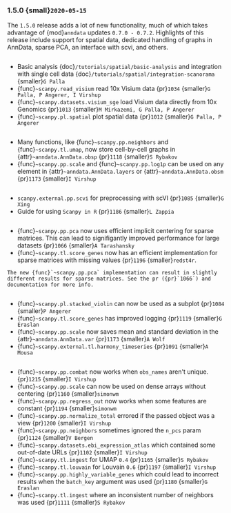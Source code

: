 ### 1.5.0 {small}`2020-05-15`

The `1.5.0` release adds a lot of new functionality, much of which takes advantage of {mod}`anndata` updates `0.7.0 - 0.7.2`. Highlights of this release include support for spatial data, dedicated handling of graphs in AnnData, sparse PCA, an interface with scvi, and others.

```{rubric} Spatial data support
```

- Basic analysis {doc}`/tutorials/spatial/basic-analysis` and integration with single cell data {doc}`/tutorials/spatial/integration-scanorama` {smaller}`G Palla`
- {func}`~scanpy.read_visium` read 10x Visium data {pr}`1034` {smaller}`G Palla, P Angerer, I Virshup`
- {func}`~scanpy.datasets.visium_sge` load Visium data directly from 10x Genomics {pr}`1013` {smaller}`M Mirkazemi, G Palla, P Angerer`
- {func}`~scanpy.pl.spatial` plot spatial data {pr}`1012` {smaller}`G Palla, P Angerer`

```{rubric} New functionality
```

- Many functions, like {func}`~scanpy.pp.neighbors` and {func}`~scanpy.tl.umap`, now store cell-by-cell graphs in {attr}`~anndata.AnnData.obsp` {pr}`1118` {smaller}`S Rybakov`
- {func}`~scanpy.pp.scale` and {func}`~scanpy.pp.log1p` can be used on any element in {attr}`~anndata.AnnData.layers` or {attr}`~anndata.AnnData.obsm` {pr}`1173` {smaller}`I Virshup`

```{rubric} External tools
```

- `scanpy.external.pp.scvi` for preprocessing with scVI {pr}`1085` {smaller}`G Xing`
- Guide for using `Scanpy in R` {pr}`1186` {smaller}`L Zappia`

```{rubric} Performance
```

- {func}`~scanpy.pp.pca` now uses efficient implicit centering for sparse matrices. This can lead to signifigantly improved performance for large datasets {pr}`1066` {smaller}`A Tarashansky`
- {func}`~scanpy.tl.score_genes` now has an efficient implementation for sparse matrices with missing values {pr}`1196` {smaller}`redst4r`.

```{warning}
The new {func}`~scanpy.pp.pca` implementation can result in slightly different results for sparse matrices. See the pr ({pr}`1066`) and documentation for more info.
```

```{rubric} Code design
```

- {func}`~scanpy.pl.stacked_violin` can now be used as a subplot {pr}`1084` {smaller}`P Angerer`
- {func}`~scanpy.tl.score_genes` has improved logging {pr}`1119` {smaller}`G Eraslan`
- {func}`~scanpy.pp.scale` now saves mean and standard deviation in the {attr}`~anndata.AnnData.var` {pr}`1173` {smaller}`A Wolf`
- {func}`~scanpy.external.tl.harmony_timeseries` {pr}`1091` {smaller}`A Mousa`

```{rubric} Bug fixes
```

- {func}`~scanpy.pp.combat` now works when `obs_names` aren't unique. {pr}`1215` {smaller}`I Virshup`
- {func}`~scanpy.pp.scale` can now be used on dense arrays without centering {pr}`1160` {smaller}`simonwm`
- {func}`~scanpy.pp.regress_out` now works when some features are constant {pr}`1194` {smaller}`simonwm`
- {func}`~scanpy.pp.normalize_total` errored if the passed object was a view {pr}`1200` {smaller}`I Virshup`
- {func}`~scanpy.pp.neighbors` sometimes ignored the `n_pcs` param {pr}`1124` {smaller}`V Bergen`
- {func}`~scanpy.datasets.ebi_expression_atlas` which contained some out-of-date URLs {pr}`1102` {smaller}`I Virshup`
- {func}`~scanpy.tl.ingest` for UMAP `0.4` {pr}`1165` {smaller}`S Rybakov`
- {func}`~scanpy.tl.louvain` for Louvain `0.6` {pr}`1197` {smaller}`I Virshup`
- {func}`~scanpy.pp.highly_variable_genes` which could lead to incorrect results when the `batch_key` argument was used {pr}`1180` {smaller}`G Eraslan`
- {func}`~scanpy.tl.ingest` where an inconsistent number of neighbors was used {pr}`1111` {smaller}`S Rybakov`
